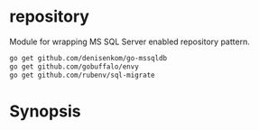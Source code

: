 # repository

Module for wrapping MS SQL Server enabled repository pattern.

```bash
go get github.com/denisenkom/go-mssqldb
go get github.com/gobuffalo/envy
go get github.com/rubenv/sql-migrate
```

# Synopsis

```go

```
